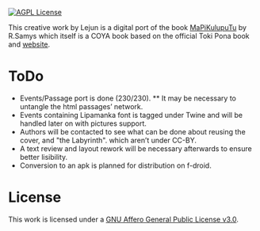 [![AGPL License](https://img.shields.io/badge/license-AGPL-blue.svg)](http://www.gnu.org/licenses/agpl-3.0)

This creative work by Lejun is a digital port of the book [MaPiKulupuTu](https://janketami.wordpress.com/2021/06/13/ma-pi-kulupu-tu-toki-pi-nasin-sina/) by R.Samys which itself is a COYA book based on the official Toki Pona book and [website](http://tokipona.org).

# ToDo
* Events/Passage port is done (230/230).
    ** It may be necessary to untangle the html passages’ network.
* Events containing Lipamanka font is tagged under Twine and will be handled later on with pictures support.
* Authors will be contacted to see what can be done about reusing the cover, and "the Labyrinth". which aren’t under CC-BY.
* A text review and layout rework will be necessary afterwards to ensure better lisibility.
* Conversion to an apk is planned for distribution on f-droid.

# License

This work is licensed under a
[GNU Affero General Public License v3.0](https://opensource.org/licenses/AGPL-3.0).
